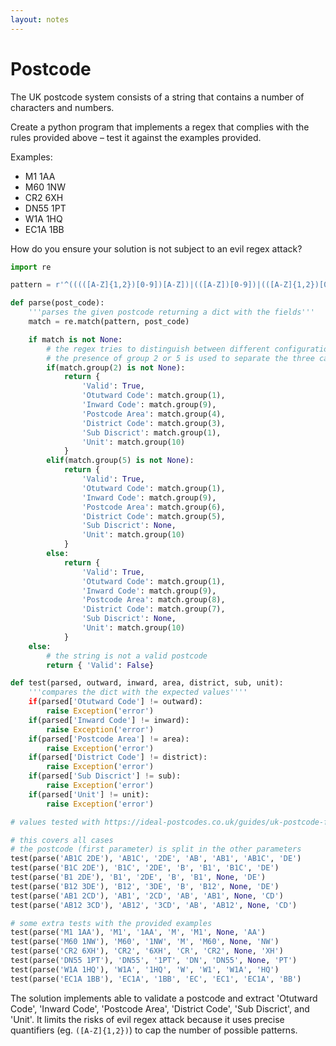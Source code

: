 ```yaml
---
layout: notes
---
```

# Postcode

The UK postcode system consists of a string that contains a number of characters and numbers.

Create a python program that implements a regex that complies with the rules provided above – test it against the examples provided.

Examples:
* M1 1AA
* M60 1NW
* CR2 6XH
* DN55 1PT
* W1A 1HQ
* EC1A 1BB

How do you ensure your solution is not subject to an evil regex attack?

```python
import re

pattern = r'^(((([A-Z]{1,2})[0-9])[A-Z])|(([A-Z])[0-9])|(([A-Z]{1,2})[0-9]{1,2})) ([0-9]([A-Z]{2}))$'

def parse(post_code):
    '''parses the given postcode returning a dict with the fields'''
    match = re.match(pattern, post_code)

    if match is not None:
        # the regex tries to distinguish between different configurations
        # the presence of group 2 or 5 is used to separate the three cases
        if(match.group(2) is not None):
            return {
                'Valid': True,
                'Otutward Code': match.group(1),
                'Inward Code': match.group(9),
                'Postcode Area': match.group(4),
                'District Code': match.group(3),
                'Sub Discrict': match.group(1),
                'Unit': match.group(10)
            }
        elif(match.group(5) is not None):
            return {
                'Valid': True,
                'Otutward Code': match.group(1),
                'Inward Code': match.group(9),
                'Postcode Area': match.group(6),
                'District Code': match.group(5),
                'Sub Discrict': None,
                'Unit': match.group(10)
            }
        else:
            return {
                'Valid': True,
                'Otutward Code': match.group(1),
                'Inward Code': match.group(9),
                'Postcode Area': match.group(8),
                'District Code': match.group(7),
                'Sub Discrict': None,
                'Unit': match.group(10)
            }
    else:
        # the string is not a valid postcode
        return { 'Valid': False}

def test(parsed, outward, inward, area, district, sub, unit):
    '''compares the dict with the expected values''''
    if(parsed['Otutward Code'] != outward):
        raise Exception('error')
    if(parsed['Inward Code'] != inward):
        raise Exception('error')
    if(parsed['Postcode Area'] != area):
        raise Exception('error')
    if(parsed['District Code'] != district):
        raise Exception('error')
    if(parsed['Sub Discrict'] != sub):
        raise Exception('error')
    if(parsed['Unit'] != unit):
        raise Exception('error')

# values tested with https://ideal-postcodes.co.uk/guides/uk-postcode-format

# this covers all cases
# the postcode (first parameter) is split in the other parameters
test(parse('AB1C 2DE'), 'AB1C', '2DE', 'AB', 'AB1', 'AB1C', 'DE')
test(parse('B1C 2DE'), 'B1C', '2DE', 'B', 'B1', 'B1C', 'DE')
test(parse('B1 2DE'), 'B1', '2DE', 'B', 'B1', None, 'DE')
test(parse('B12 3DE'), 'B12', '3DE', 'B', 'B12', None, 'DE')
test(parse('AB1 2CD'), 'AB1', '2CD', 'AB', 'AB1', None, 'CD')
test(parse('AB12 3CD'), 'AB12', '3CD', 'AB', 'AB12', None, 'CD')

# some extra tests with the provided examples
test(parse('M1 1AA'), 'M1', '1AA', 'M', 'M1', None, 'AA')
test(parse('M60 1NW'), 'M60', '1NW', 'M', 'M60', None, 'NW')
test(parse('CR2 6XH'), 'CR2', '6XH', 'CR', 'CR2', None, 'XH')
test(parse('DN55 1PT'), 'DN55', '1PT', 'DN', 'DN55', None, 'PT')
test(parse('W1A 1HQ'), 'W1A', '1HQ', 'W', 'W1', 'W1A', 'HQ')
test(parse('EC1A 1BB'), 'EC1A', '1BB', 'EC', 'EC1', 'EC1A', 'BB')
```

The solution implements able to validate a postcode and extract 'Otutward Code', 'Inward Code', 'Postcode Area', 'District Code', 'Sub Discrict', and 'Unit'. It limits the risks of evil regex attack because it uses precise quantifiers (eg. `([A-Z]{1,2})`) to cap the number of possible patterns.
